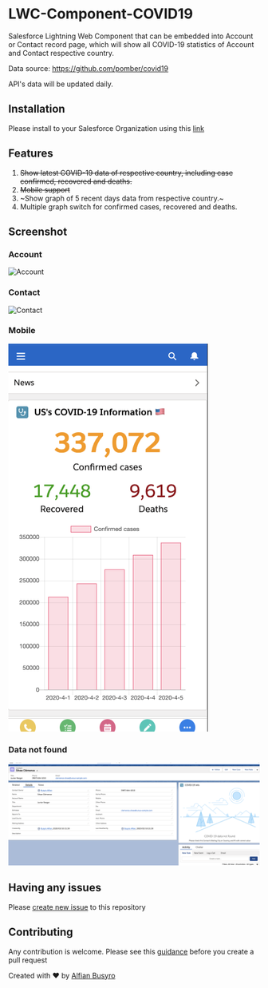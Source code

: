 # LWC-Component-COVID19
Salesforce Lightning Web Component that can be embedded into Account or Contact record page, which will show all COVID-19 statistics of Account and Contact respective country. 

Data source: https://github.com/pomber/covid19

API's data will be updated daily.

## Installation
Please install to your Salesforce Organization using this [link](https://login.salesforce.com/packaging/installPackage.apexp?p0=04t2v000006xwWd)

## Features

1) ~~Show latest COVID-19 data of respective country, including case confirmed, recovered and deaths.~~
2) ~~Mobile support~~
3) ~Show graph of 5 recent days data from respective country.~
4) Multiple graph switch for confirmed cases, recovered and deaths.

## Screenshot

### Account 
![Account](https://raw.githubusercontent.com/arufian/LWC-Component-COVID19/master/screenshots/account.png)

### Contact 
![Contact](https://raw.githubusercontent.com/arufian/LWC-Component-COVID19/master/screenshots/contact.png)

### Mobile
![Data Not Found](/screenshots/mobile.png)

### Data not found 
![Data Not Found](/screenshots/notfound.png)

## Having any issues

Please [create new issue](https://github.com/arufian/LWC-Component-COVID19/issues/new) to this repository

## Contributing

Any contribution is welcome. Please see this [guidance](CONTRIBUTION.md) before you create a pull request

Created with ❤️ by [Alfian Busyro](https://twitter.com/arufian_b)
